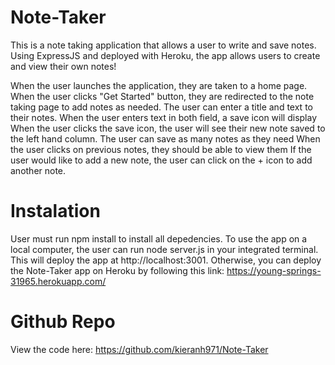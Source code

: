 # Note-Taker
This is a note taking application that allows a user to write and save notes. Using ExpressJS and deployed with Heroku, the app allows users to create and view their own notes!

When the user launches the application, they are taken to a home page.
When the user clicks "Get Started" button, they are redirected to the note taking page to add notes as needed.
The user can enter a title and text to their notes.
When the user enters text in both field, a save icon will display
When the user clicks the save icon, the user will see their new note saved to the left hand column. The user can save as many notes as they need
When the user clicks on previous notes, they should be able to view them
If the user would like to add a new note, the user can click on the + icon to add another note.

# Instalation
User must run npm install to install all depedencies. To use the app on a local computer, the user can run node server.js in your integrated terminal. This will deploy the app at http://localhost:3001.
Otherwise, you can deploy the Note-Taker app on Heroku by following this link: https://young-springs-31965.herokuapp.com/

# Github Repo
View the code here: https://github.com/kieranh971/Note-Taker